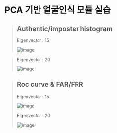 # PCA 기반 얼굴인식 모듈 실습
> ## Authentic/imposter histogram
> 
> Eigenvector : 15
> 
> ![image](https://user-images.githubusercontent.com/82637549/127787692-b201ad06-1c20-4f1e-9e5e-e03242f71340.png)


> Eigenvector : 20
> 
> ![image](https://user-images.githubusercontent.com/82637549/127787743-c3acd2ec-1e10-4383-8aa5-7eadf667904f.png)

> ## Roc curve & FAR/FRR
>
> Eigenvector : 15
>
> ![image](https://user-images.githubusercontent.com/82637549/127787789-416f0a6f-f944-41ca-88b9-1bf8f32444f6.png)
>
> Eigenvector : 20
>
> ![image](https://user-images.githubusercontent.com/82637549/127787800-dee38c3c-43d3-4609-b51a-dc4bb460703b.png)
